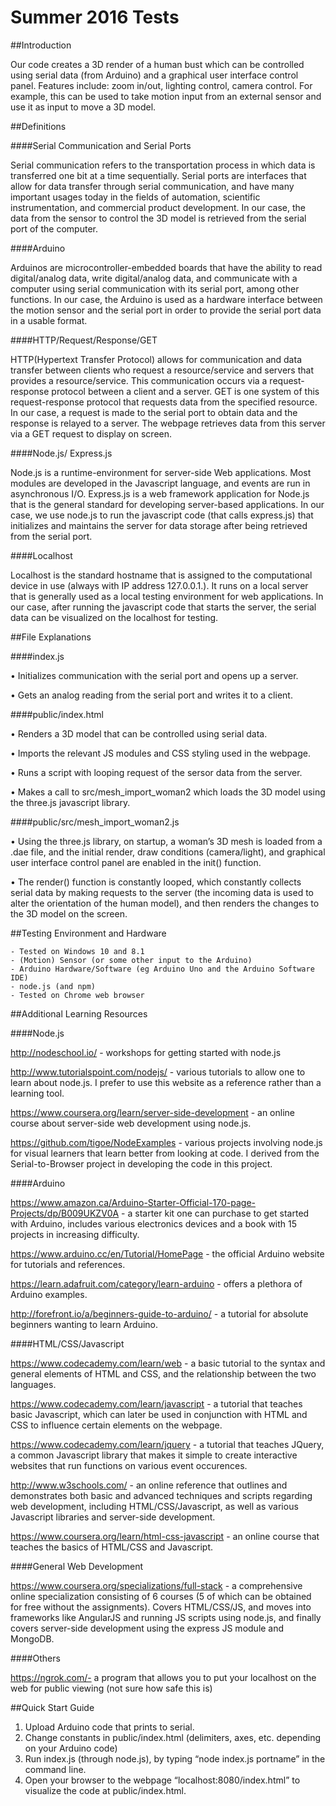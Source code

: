 # Summer 2016 Tests

##Introduction

Our code creates a 3D render of a human bust which can be controlled using serial data (from Arduino) and a graphical user interface control panel. Features include: zoom in/out, lighting control, camera control. For example, this can be used to take motion input from an external sensor and use it as input to move a 3D model. 

##Definitions

####Serial Communication and Serial Ports

Serial communication refers to the transportation process in which data is transferred one bit at a time sequentially. Serial ports are interfaces that allow for data transfer through serial communication, and have many important usages today in the fields of automation, scientific instrumentation, and commercial product development. In our case, the data from the sensor to control the 3D model is retrieved from the serial port of the computer. 

####Arduino

Arduinos are microcontroller-embedded boards that have the ability to read digital/analog data, write digital/analog data, and communicate with a computer using serial communication with its serial port, among other functions. In our case, the Arduino is used as a hardware interface between the motion sensor and the serial port in order to provide the serial port data in a usable format. 

####HTTP/Request/Response/GET

HTTP(Hypertext Transfer Protocol) allows for communication and data transfer between clients who request a resource/service and servers that provides a resource/service. This communication occurs via a request-response protocol between a client and a server. GET is one system of this request-response protocol that requests data from the specified resource. In our case, a request is made to the serial port to obtain data and the response is relayed to a server. The webpage retrieves data from this server via a GET request to display on screen.  

####Node.js/ Express.js

Node.js is a runtime-environment for server-side Web applications. Most modules are developed in the Javascript language, and events are run in asynchronous I/O.  Express.js is a web framework application for Node.js that is the general standard for developing server-based applications. In our case, we use node.js to run the javascript code (that calls express.js) that initializes and maintains the server for data storage after being retrieved from the serial port. 

####Localhost

Localhost is the standard hostname that is assigned to the computational device in use (always with IP address 127.0.0.1.). It runs on a local server that is generally used as a local testing environment for web applications. In our case, after running the javascript code that starts the server, the serial data can be visualized on the localhost for testing. 

##File Explanations

####index.js

•	Initializes communication with the serial port and opens up a server. 

•	Gets an analog reading from the serial port and writes it to a client.


####public/index.html

•	Renders a 3D model that can be controlled using serial data. 

•	Imports the relevant JS modules and CSS styling used in the webpage.

•	Runs a script with looping request of the sersor data from the server. 

•	Makes a call to src/mesh_import_woman2 which loads the 3D model using the three.js javascript library.


####public/src/mesh_import_woman2.js

•	Using the three.js library, on startup, a woman’s 3D mesh is loaded from a .dae file, and the initial render, draw conditions (camera/light), and graphical user interface control panel are enabled in the init() function. 

•	The render() function is constantly looped, which constantly collects serial data by making requests to the server (the incoming data is used to alter the orientation of the human model), and then renders the changes to the 3D model on the screen.


##Testing Environment and Hardware

	- Tested on Windows 10 and 8.1
	- (Motion) Sensor (or some other input to the Arduino)
	- Arduino Hardware/Software (eg Arduino Uno and the Arduino Software IDE)
	- node.js (and npm)
	- Tested on Chrome web browser

##Additional Learning Resources

####Node.js

http://nodeschool.io/ - workshops for getting started with node.js

http://www.tutorialspoint.com/nodejs/ - various tutorials to allow one to learn about node.js. I prefer to use this website as a reference rather than a learning tool. 

https://www.coursera.org/learn/server-side-development - an online course about server-side web development using node.js. 

https://github.com/tigoe/NodeExamples - various projects involving node.js for visual learners that learn better from looking at code. I derived from the Serial-to-Browser project in developing the code in this project. 

####Arduino

https://www.amazon.ca/Arduino-Starter-Official-170-page-Projects/dp/B009UKZV0A - a starter kit one can purchase to get started with Arduino, includes various electronics devices and a book with 15 projects in increasing difficulty. 

https://www.arduino.cc/en/Tutorial/HomePage - the official Arduino website for tutorials and references. 

https://learn.adafruit.com/category/learn-arduino - offers a plethora of Arduino examples.

http://forefront.io/a/beginners-guide-to-arduino/ - a tutorial for absolute beginners wanting to learn Arduino. 

####HTML/CSS/Javascript

https://www.codecademy.com/learn/web - a basic tutorial to the syntax and general elements of HTML and CSS, and the relationship between the two languages. 

https://www.codecademy.com/learn/javascript - a tutorial that teaches basic Javascript, which can later be used in conjunction with HTML and CSS to influence certain elements on the webpage. 

https://www.codecademy.com/learn/jquery - a tutorial that teaches JQuery, a common Javascript library that makes it simple to create interactive websites that run functions on various event occurences. 

http://www.w3schools.com/ - an online reference that outlines and demonstrates both basic and advanced techniques and scripts regarding web development, including HTML/CSS/Javascript, as well as various Javascript libraries and server-side development. 

https://www.coursera.org/learn/html-css-javascript - an online course that teaches the basics of HTML/CSS and Javascript. 

####General Web Development

https://www.coursera.org/specializations/full-stack - a comprehensive online specialization consisting of 6 courses (5 of which can be obtained for free without the assignments). Covers HTML/CSS/JS, and moves into frameworks like AngularJS and running JS scripts using node.js, and finally covers server-side development using the express JS module and MongoDB. 

####Others

https://ngrok.com/- a program that allows you to put your localhost on the web for public viewing (not sure how safe this is)

##Quick Start Guide

1.	Upload Arduino code that prints to serial. 
2.	Change constants in public/index.html (delimiters, axes, etc. depending on your Arduino code)
3.	Run index.js (through node.js), by typing “node index.js portname” in the command line. 
4.	Open your browser to the webpage “localhost:8080/index.html” to visualize the code at public/index.html.
